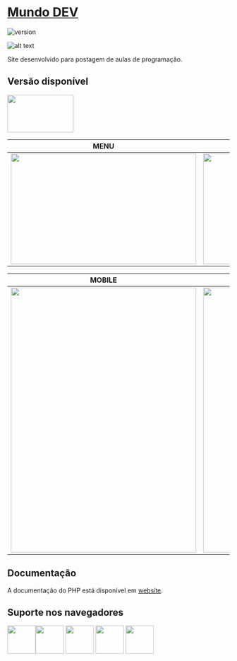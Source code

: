 # [Mundo DEV](http://felipesales.com.br/mundodev)

![version](https://img.shields.io/badge/version-1.0.0-blue.svg)

![alt text](https://uploaddeimagens.com.br/images/001/970/252/original/background.jpg "tela")

Site desenvolvido para postagem de aulas de programação.

## Versão disponível

[<img src="https://upload.wikimedia.org/wikipedia/commons/thumb/2/27/PHP-logo.svg/1200px-PHP-logo.svg.png" width="150" height="85" />](http://www.php.net/)

| MENU | CARD |
| --- | --- |
| <img src="https://uploaddeimagens.com.br/images/001/970/248/original/1.jpg" width="420" height="250" /> | <img src="https://uploaddeimagens.com.br/images/001/970/249/original/2.jpg" width="420" height="250" />

| MOBILE | MENU |
| --- | --- |
| <img src="https://uploaddeimagens.com.br/images/001/970/250/original/3.jpg" width="420" height="600" /> | <img src="https://uploaddeimagens.com.br/images/001/970/251/original/6.jpg" width="420" height="600" />

## Documentação
A documentação do PHP está disponível em [website](https://laravel.com/docs/).

## Suporte nos navegadores

<img src="https://s3.amazonaws.com/creativetim_bucket/github/browser/chrome.png" width="64" height="64"><img src="https://s3.amazonaws.com/creativetim_bucket/github/browser/firefox.png" width="64" height="64"> <img src="https://s3.amazonaws.com/creativetim_bucket/github/browser/edge.png" width="64" height="64"> <img src="https://s3.amazonaws.com/creativetim_bucket/github/browser/safari.png" width="64" height="64"> <img src="https://s3.amazonaws.com/creativetim_bucket/github/browser/opera.png" width="64" height="64">
